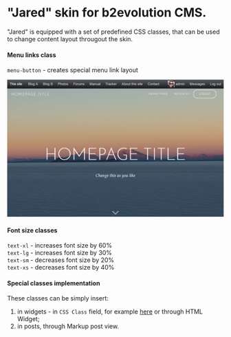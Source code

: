# "Jared" skin for b2evolution CMS.

"Jared" is equipped with a set of predefined CSS classes, that can be used to change content layout througout the skin.

#### Menu links class

<code>menu-button</code> - creates special menu link layout

![b2evolution CMS](menu-buttons-layout.jpg)

#### Font size classes

<code>text-xl</code> - increases font size by 60%<br>
<code>text-lg</code> - increases font size by 30%<br>
<code>text-sm</code> - decreases font size by 20%<br>
<code>text-xs</code> - decreases font size by 40%<br>

#### Special classes implementation

These classes can be simply insert:

1. in widgets - in <code>CSS Class</code> field, for example <a href="http://b2evolution.net/media/blogs/man/skin-guide/widget_edit_screen.png?mtime=1428614162" target="_blank">here</a> or through HTML Widget;
2. in posts, through Markup post view.
